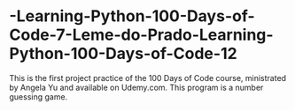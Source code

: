 # -Learning-Python-100-Days-of-Code-7-Leme-do-Prado-Learning-Python-100-Days-of-Code-12
This is the first project practice of the 100 Days of Code course, ministrated by Angela Yu and available on Udemy.com. This program is a number guessing game.
